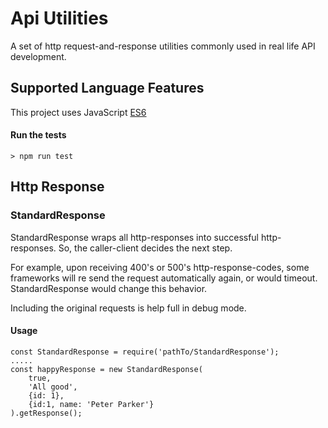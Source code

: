 # Api Utilities
A set of http request-and-response utilities commonly used in real life API development.
## Supported Language Features
This project uses JavaScript [ES6](https://github.com/lukehoban/es6features)

#### Run the tests
```
> npm run test 
```


## Http Response

### StandardResponse
StandardResponse wraps all http-responses into successful http-responses. 
So, the caller-client decides the next step.

For example, upon receiving 400's or 500's http-response-codes, some frameworks will re send the request automatically again, 
or would timeout. StandardResponse would change this behavior.    

Including the original requests is help full in debug mode.

#### Usage
````
const StandardResponse = require('pathTo/StandardResponse');
.....
const happyResponse = new StandardResponse(
    true,
    'All good',
    {id: 1},
    {id:1, name: 'Peter Parker'}
).getResponse();
````
